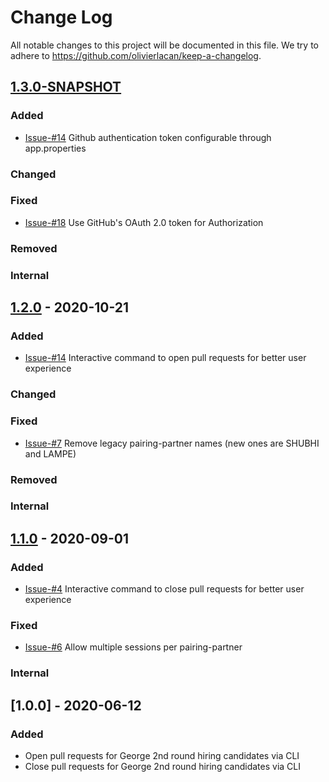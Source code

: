# Change Log
All notable changes to this project will be documented in this file. We try to 
adhere to https://github.com/olivierlacan/keep-a-changelog.

## [1.3.0-SNAPSHOT] 

### Added
- [Issue-#14] Github authentication token configurable through app.properties

### Changed

### Fixed
- [Issue-#18] Use GitHub's OAuth 2.0 token for Authorization

### Removed

### Internal

## [1.2.0] - 2020-10-21

### Added
- [Issue-#14] Interactive command to open pull requests for better user experience

### Changed

### Fixed
- [Issue-#7] Remove legacy pairing-partner names (new ones are SHUBHI and LAMPE)

### Removed

### Internal

## [1.1.0] - 2020-09-01

### Added
- [Issue-#4] Interactive command to close pull requests for better user experience

### Fixed
- [Issue-#6] Allow multiple sessions per pairing-partner

### Internal

## [1.0.0] - 2020-06-12

### Added
- Open pull requests for George 2nd round hiring candidates via CLI
- Close pull requests for George 2nd round hiring candidates via CLI

[1.3.0-SNAPSHOT]: https://github.beeone.at/George/georgebackend/compare/release-1.2.0...master
[1.2.0]: https://github.beeone.at/George/georgebackend/compare/release-1.1.0...release-1.2.0
[1.1.0]: https://github.beeone.at/George/georgebackend/compare/release-1.0.0...release-1.1.0
[Issue-#4]: https://github.com/ClausPolanka/github-pr-factory/issues/4
[Issue-#6]: https://github.com/ClausPolanka/github-pr-factory/issues/6
[Issue-#7]: https://github.com/ClausPolanka/github-pr-factory/issues/7

[Issue-#14]: https://github.com/ClausPolanka/github-pr-factory/issues/14

[Issue-#18]: https://github.com/ClausPolanka/github-pr-factory/issues/18
